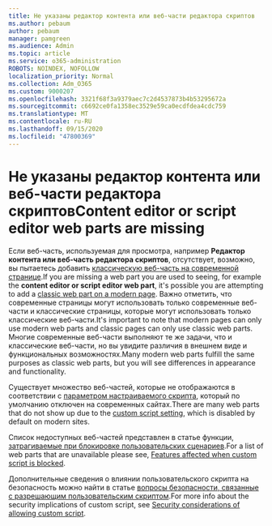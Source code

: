 ```yaml
---
title: Не указаны редактор контента или веб-части редактора скриптов
ms.author: pebaum
author: pebaum
manager: pamgreen
ms.audience: Admin
ms.topic: article
ms.service: o365-administration
ROBOTS: NOINDEX, NOFOLLOW
localization_priority: Normal
ms.collection: Adm_O365
ms.custom: 9000207
ms.openlocfilehash: 3321f68f3a9379aec7c2d4537873b4b53295672a
ms.sourcegitcommit: c6692ce0fa1358ec3529e59ca0ecdfdea4cdc759
ms.translationtype: MT
ms.contentlocale: ru-RU
ms.lasthandoff: 09/15/2020
ms.locfileid: "47800369"
---
```

# <a name="content-editor-or-script-editor-web-parts-are-missing"></a><span data-ttu-id="78b25-102">Не указаны редактор контента или веб-части редактора скриптов</span><span class="sxs-lookup"><span data-stu-id="78b25-102">Content editor or script editor web parts are missing</span></span>

<span data-ttu-id="78b25-103">Если веб-часть, используемая для просмотра, например **Редактор контента или веб-часть редактора скриптов**, отсутствует, возможно, вы пытаетесь добавить [классическую веб-часть на современной странице](https://support.office.com/article/classic-and-modern-web-part-experiences-3fdae6c3-8fc1-49ab-8708-8c104b882e64).</span><span class="sxs-lookup"><span data-stu-id="78b25-103">If you are missing a web part you are used to seeing, for example the **content editor or script editor web part**, it's possible you are attempting to add a [classic web part on a modern page](https://support.office.com/article/classic-and-modern-web-part-experiences-3fdae6c3-8fc1-49ab-8708-8c104b882e64).</span></span> <span data-ttu-id="78b25-104">Важно отметить, что современные страницы могут использовать только современные веб-части и классические страницы, которые могут использовать только классические веб-части.</span><span class="sxs-lookup"><span data-stu-id="78b25-104">It's important to note that modern pages can only use modern web parts and classic pages can only use classic web parts.</span></span> <span data-ttu-id="78b25-105">Многие современные веб-части выполняют те же задачи, что и классические веб-части, но вы увидите различия в внешнем виде и функциональных возможностях.</span><span class="sxs-lookup"><span data-stu-id="78b25-105">Many modern web parts fulfill the same purposes as classic web parts, but you will see differences in appearance and functionality.</span></span>

<span data-ttu-id="78b25-106">Существует множество веб-частей, которые не отображаются в соответствии с [параметром настраиваемого скрипта](https://docs.microsoft.com/sharepoint/allow-or-prevent-custom-script), который по умолчанию отключен на современных сайтах.</span><span class="sxs-lookup"><span data-stu-id="78b25-106">There are many web parts that do not show up due to the [custom script setting](https://docs.microsoft.com/sharepoint/allow-or-prevent-custom-script), which is disabled by default on modern sites.</span></span> 

<span data-ttu-id="78b25-107">Список недоступных веб-частей представлен в статье функции, [затрагиваемые при блокировке пользовательских сценариев](https://docs.microsoft.com/sharepoint/allow-or-prevent-custom-script#features-affected-when-custom-script-is-blocked).</span><span class="sxs-lookup"><span data-stu-id="78b25-107">For a list of web parts that are unavailable please see, [Features affected when custom script is blocked](https://docs.microsoft.com/sharepoint/allow-or-prevent-custom-script#features-affected-when-custom-script-is-blocked).</span></span>

<span data-ttu-id="78b25-108">Дополнительные сведения о влиянии пользовательского скрипта на безопасность можно найти в статье [вопросы безопасности, связанные с разрешающим пользовательским скриптом](https://docs.microsoft.com/sharepoint/security-considerations-of-allowing-custom-script).</span><span class="sxs-lookup"><span data-stu-id="78b25-108">For more info about the security implications of custom script, see [Security considerations of allowing custom script](https://docs.microsoft.com/sharepoint/security-considerations-of-allowing-custom-script).</span></span>
